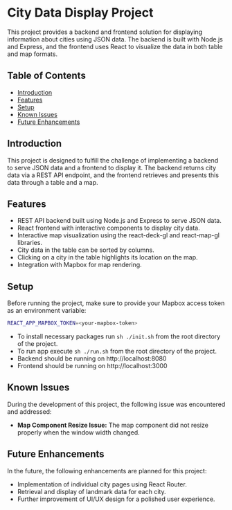 # City Data Display Project

This project provides a backend and frontend solution for displaying information about cities using JSON data. The backend is built with Node.js and Express, and the frontend uses React to visualize the data in both table and map formats.

## Table of Contents

- [Introduction](#introduction)
- [Features](#features)
- [Setup](#setup)
- [Known Issues](#known-issues)
- [Future Enhancements](#future-enhancements)

## Introduction

This project is designed to fulfill the challenge of implementing a backend to serve JSON data and a frontend to display it. The backend returns city data via a REST API endpoint, and the frontend retrieves and presents this data through a table and a map.

## Features

- REST API backend built using Node.js and Express to serve JSON data.
- React frontend with interactive components to display city data.
- Interactive map visualization using the react-deck-gl and react-map-gl libraries.
- City data in the table can be sorted by columns.
- Clicking on a city in the table highlights its location on the map.
- Integration with Mapbox for map rendering.

## Setup

Before running the project, make sure to provide your Mapbox access token as an environment variable:

```bash
REACT_APP_MAPBOX_TOKEN=<your-mapbox-token>
```

- To install necessary packages run `sh ./init.sh` from the root directory of the project.
- To run app execute `sh ./run.sh` from the root directory of the project.
- Backend should be running on http://localhost:8080
- Frontend should be running on http://localhost:3000

## Known Issues
During the development of this project, the following issue was encountered and addressed:
- **Map Component Resize Issue:** The map component did not resize properly when the window width changed.

## Future Enhancements
In the future, the following enhancements are planned for this project:

- Implementation of individual city pages using React Router.
- Retrieval and display of landmark data for each city.
- Further improvement of UI/UX design for a polished user experience.

